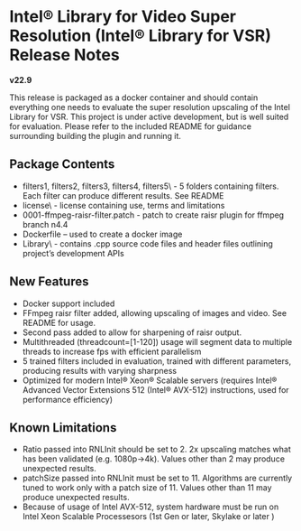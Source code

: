 # Intel® Library for Video Super Resolution (Intel® Library for VSR) Release Notes
**v22.9**

This release is packaged as a docker container and should contain everything one needs to evaluate the super resolution upscaling of the Intel Library for VSR.  This project is under active development, but is well suited for evaluation.  Please refer to the included README for guidance surrounding building the plugin and running it.


## Package Contents
- filters1\, filters2\, filters3\, filters4\, filters5\ - 5 folders containing filters.  Each filter can produce different results.  See README
- license\ - license containing use, terms and limitations
- 0001-ffmpeg-raisr-filter.patch  - patch to create raisr plugin for ffmpeg branch n4.4
- Dockerfile – used to create a docker image
- Library\ - contains .cpp source code files and header files outlining project’s development APIs 

## New Features
- Docker support included
- FFmpeg raisr filter added, allowing upscaling of images and video.  See README for usage.
- Second pass added to allow for sharpening of raisr output.
- Multithreaded (threadcount=[1-120]) usage will segment data to multiple threads to increase fps with efficient parallelism
- 5 trained filters included in evaluation, trained with different parameters, producing results with varying sharpness
- Optimized for modern Intel® Xeon® Scalable servers (requires Intel® Advanced Vector Extensions 512 (Intel® AVX-512) instructions, used for performance efficiency)
## Known Limitations
- Ratio passed into RNLInit should be set to 2.  2x upscaling matches what has been validated (e.g. 1080p->4k).  Values other than 2 may produce unexpected results.
- patchSize passed into RNLInit must be set to 11.  Algorithms are currently tuned to work only with a patch size of 11.  Values other than 11 may produce unexpected results.
- Because of usage of Intel AVX-512, system hardware must be run on Intel Xeon Scalable Processesors (1st Gen or later, Skylake or later )
